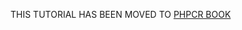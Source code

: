 THIS TUTORIAL HAS BEEN MOVED TO [PHPCR BOOK](http://phpcr.readthedocs.org/en/latest/book/index.html)
